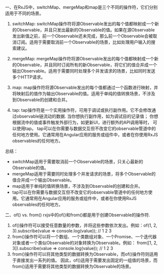 一、在RxJS中，switchMap、mergeMap和map是三个不同的操作符，它们分别适用于不同的场景。

  1. switchMap: switchMap操作符将源Observable发出的每个值都映射成一个新的Observable，并且只发出最新的Observable的值。如果在源Observable发出新值之前，前一个Observable还未完成，那么前一个Observable会被取消订阅。适用于需要取消前一个Observable的场景，比如处理用户输入的搜索建议。
  
  2. mergeMap: mergeMap操作符将源Observable发出的每个值都映射成一个新的Observable，并且同时订阅所有的新Observable，将它们的值合并成一个输出Observable。适用于需要同时处理多个并发请求的场景，比如同时发送多个HTTP请求。
  
  3. map: map操作符将源Observable发出的每个值都通过一个函数进行映射，并将映射后的值作为输出Observable的值。适用于单纯的值转换场景，不涉及到Observable的创建和合并。

  4. tap: tap操作符是一个实用操作符，可用于调试或执行副作用。它不会修改通过observable链流动的数据.
         当你想执行副作用，如为调试目的记录值； 你想根据流中的值或事件触发外部行为，如更新UI，进行额外的API调用等时， 可以使用tap。
       tap可以在你需要与数据交互但不改变它的observable管道中的任何地方使用。它通常用在Angular应用的服务或组件中，或者在你使用RxJS observables的任何地方。
  
  总结：
  - switchMap适用于需要取消前一个Observable的场景，只关心最新的Observable的值。
  - mergeMap适用于需要同时处理多个并发请求的场景，将多个Observable的值合并成一个输出Observable。
  - map适用于单纯的值转换场景，不涉及到Observable的创建和合并。
  - tap可以在你需要与数据交互但不改变它的observable管道中的任何地方使用。它通常用在Angular应用的服务或组件中，或者在你使用RxJS observables的任何地方。

    
二、of() vs. from()
  rxjs中的of()和from()都是用于创建Observable的操作符.
  1. of()操作符可以接受任意数量的参数，并将这些参数依次发出。例如：of(1, 2, 3).subscribe(value => console.log(value)); // 1 2 3
  2. from()操作符可以将一个数组、一个类数组对象、一个Promise、一个迭代器对象或者一个类似Observable的对象转换为Observable。例如：
     from([1, 2, 3]).subscribe(value => console.log(value)); // 1 2 3
  3. from()操作符可以将其他类型的数据转换为Observable，而of()操作符则适用于直接发出一系列的值。
     因此，of()适用于需要发出固定的一组值的场景，而from()适用于需要将其他类型的数据转换为Observable的场景。
     
